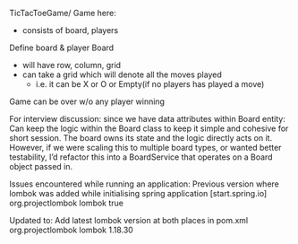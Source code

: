 TicTacToeGame/ Game here:
 - consists of board, players

Define board & player
Board
- will have row, column, grid
- can take a grid which will denote all the moves played 
  - i.e. it can be X or O or Empty(if no players has played a move)


Game can be over w/o any player winning

For interview discussion: since we have data attributes within Board entity:
Can keep the logic within the Board class to keep it simple and cohesive for short session.
The board owns its state and the logic directly acts on it. 
However, if we were scaling this to multiple board types, or wanted better testability,
I’d refactor this into a BoardService that operates on a Board object passed in.

Issues encountered while running an application:
Previous version where lombok was added while initialising spring application [start.spring.io]
<dependency>
  <groupId>org.projectlombok</groupId>
  <artifactId>lombok</artifactId>
  <optional>true</optional>
</dependency>

Updated to: Add latest lombok version at both places in pom.xml
<dependency>
  <groupId>org.projectlombok</groupId>
  <artifactId>lombok</artifactId>
  <version>1.18.30</version>
</dependency>



